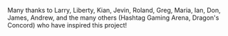 Many thanks to Larry, Liberty, Kian, Jevin, Roland, Greg, Maria, Ian, Don, James, Andrew, and the many others (Hashtag Gaming Arena, Dragon's Concord) who have inspired this project!
